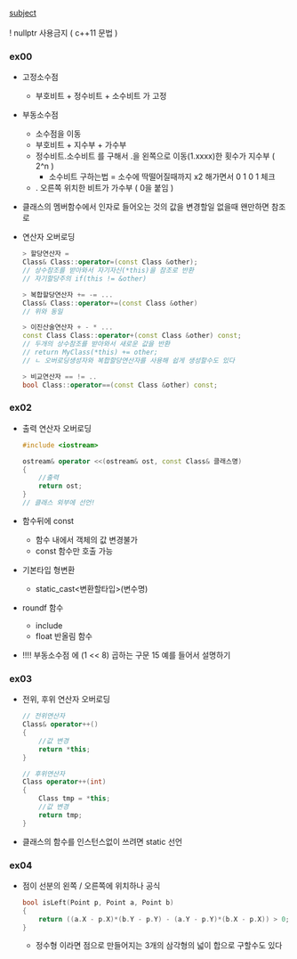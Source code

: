 [subject](https://github.com/tozggg/cpp_module/blob/master/cpp_module_02/subject.pdf)
<br>
<br>
! nullptr 사용금지 ( c++11 문법 )

### ex00

- 고정소수점
    - 부호비트 + 정수비트 + 소수비트 가 고정
- 부동소수점
    - 소수점을 이동
    - 부호비트 + 지수부 + 가수부
    - 정수비트.소수비트 를 구해서 .을 왼쪽으로 이동(1.xxxx)한 횟수가 지수부 ( 2^n )
        - 소수비트 구하는법 = 소수에 딱떨어질때까지 x2 해가면서 0 1 0 1 체크
    - . 오른쪽 위치한 비트가 가수부 ( 0을 붙임 )
- 클래스의 멤버함수에서 인자로 들어오는 것의 값을 변경할일 없을때 왠만하면 참조로
- 연산자 오버로딩
    
    ```cpp
    > 할당연산자 =
    Class& Class::operator=(const Class &other);
    // 상수참조를 받아와서 자기자신(*this)을 참조로 반환
    // 자기할당주의 if(this != &other)
    
    > 복합할당연산자 += -= ...
    Class& Class::operator+=(const Class &other)
    // 위와 동일
    
    > 이진산술연산자 + - * ...
    const Class Class::operator+(const Class &other) const;
    // 두개의 상수참조를 받아와서 새로운 값을 반환
    // return MyClass(*this) += other;
    // ㄴ 오버로딩생성자와 복합할당연산자를 사용해 쉽게 생성할수도 있다
    
    > 비교연산자 == != ..
    bool Class::operator==(const Class &other) const;
    ```
    

### ex02

- 출력 연산자 오버로딩
    
    ```cpp
    #include <iostream>
    
    ostream& operator <<(ostream& ost, const Class& 클래스명)
    {
    	//출력
    	return ost;
    }
    // 클래스 외부에 선언!
    ```
    
- 함수뒤에 const
    - 함수 내에서 객체의 값 변경불가
    - const 함수만 호출 가능
- 기본타입 형변환
    - static_cast<변환할타입>(변수명)
- roundf 함수
    - include <cmath>
    - float 반올림 함수
- !!!! 부동소수점 에 (1 << 8) 곱하는 구문 15 예를 들어서 설명하기

### ex03

- 전위, 후위 연산자 오버로딩
    
    ```cpp
    // 전위연산자
    Class& operator++()
    {
    	//값 변경
    	return *this;
    }
    
    // 후위연산자
    Class operator++(int)
    {
    	Class tmp = *this;
    	//값 변경
    	return tmp;
    }
    ```
    
- 클래스의 함수를 인스턴스없이 쓰려면 static 선언

### ex04

- 점이 선분의 왼쪽 / 오른쪽에 위치하나 공식
    
    ```cpp
    bool isLeft(Point p, Point a, Point b)
    {
    	return ((a.X - p.X)*(b.Y - p.Y) - (a.Y - p.Y)*(b.X - p.X)) > 0;
    }
    ```
    
    - 정수형 이라면 점으로 만들어지는 3개의 삼각형의 넓이 합으로 구할수도 있다
